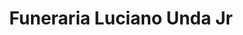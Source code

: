 ---
title: "Funeraria Luciano Unda Jr"
url: /otavalo/funeraria-luciano-unda-jr/
shop: Bestattungen
---